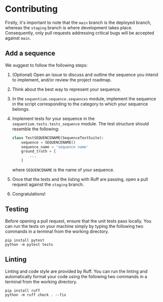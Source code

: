 # Contributing

Firstly, it's important to note that the `main` branch is the deployed branch, whereas the `staging` branch is where 
development takes place. Consequently, only pull requests addressing critical bugs will be accepted against `main`.

## Add a sequence

We suggest to follow the following steps:
1. (Optional) Open an issue to discuss and outline the sequence you intend to implement, and/or review the project roadmap.

2. Think about the best way to represent your sequence.

3. In the `sequentium.sequence.sequences` module, implement the sequence in the script corresponding to the category to which your sequence belongs.

4. Implement tests for your sequence in the `sequentium.tests.tests_sequence` module. The test structure should resemble the following:
    ```python
    class TestSEQUENCENAME(SequenceTestSuite):
        sequence = SEQUENCENAME()
        sequence_name = 'sequence name'
        ground_truth = [
            ...
        ]
    ```
    where `SEQUENCENAME` is the name of your sequence.

5. Once that the tests and the listing with Ruff are passing, open a pull request against the `staging` branch.

6. Congratulations!

## Testing
Before opening a pull request, ensure that the unit tests pass locally. You can run the tests on your machine simply 
by typing the following two commands in a terminal from the working directory.
```shell
pip install pytest
python -m pytest tests
```
## Linting
Linting and code style are provided by Ruff. You can run the linting and automatically format your code using the 
following two commands in a terminal from the working directory.
```shell
pip install ruff
python -m ruff check . --fix
```